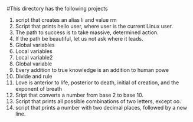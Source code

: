 #This directory has the following projects 
   1. script that creates an alias li and value rm
   2.  Script that prints hello user, where user is the current Linux user.
   3. The path to success is to take massive, determined action.
   4.  If the path be beautiful, let us not ask where it leads.
   5. Global variables
   6. Local variables
   7.  Local variable2
   8. Global variable
   9. Every addition to true knowledge is an addition to human powe
   10. Divide and rule
   11. Love is anterior to life, posterior to death, initial of creation, and the exponent of breath
   12. Sript that converts a number from base 2 to base 10. 
   13. Script that prints all possible combinations of two letters, except oo.
   14. script that prints a number with two decimal places, followed by a new line.
   

